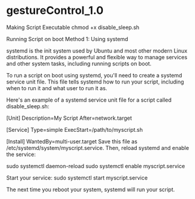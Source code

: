 # gestureControl_1.0
Making Script Executable
chmod +x disable_sleep.sh


Running Script on boot
Method 1: Using systemd

systemd is the init system used by Ubuntu and most other modern Linux distributions. It provides a powerful and flexible way to manage services and other system tasks, including running scripts on boot.

To run a script on boot using systemd, you'll need to create a systemd service unit file. This file tells systemd how to run your script, including when to run it and what user to run it as.

Here's an example of a systemd service unit file for a script called disable_sleep.sh:

[Unit]
Description=My Script
After=network.target

[Service]
Type=simple
ExecStart=/path/to/myscript.sh

[Install]
WantedBy=multi-user.target
Save this file as /etc/systemd/system/myscript.service. Then, reload systemd and enable the service:

sudo systemctl daemon-reload
sudo systemctl enable myscript.service

Start your service:
sudo systemctl start myscript.service

The next time you reboot your system, systemd will run your script.
